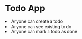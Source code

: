 <h1>Todo App</h1>

<li>Anyone can create a todo</li>
<li>Anyone can see existing to do</li>
<li>Anyone can mark a todo as done</li>